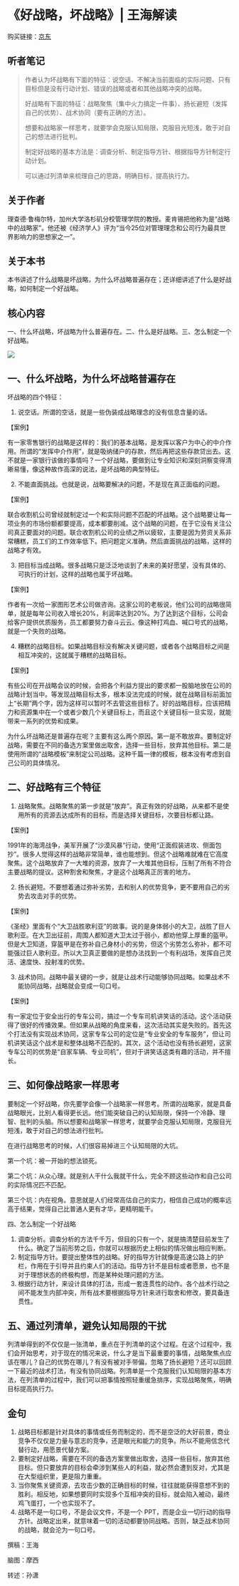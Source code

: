 《好战略，坏战略》| 王海解读
======================================

购买链接：[京东](https://item.jd.com/14869857625.html)

听者笔记
--------------------------------------

> 作者认为坏战略有下面的特征：说空话、不解决当前面临的实际问题、只有目标但是没有行动计划、错误的战略或者和其他战略冲突的战略。
>
> 好战略有下面的特征：战略聚焦（集中火力搞定一件事）、扬长避短（发挥自己的优势）、战术协同（要有正确的方法）。
>
> 想要和战略家一样思考，就要学会克服认知局限，克服目光短浅，敢于对自己的想法进行批判。
>
> 制定好战略的基本方法是：调查分析、制定指导方针、根据指导方针制定行动计划。
>
> 可以通过列清单来梳理自己的思路，明确目标，提高执行力。

关于作者
--------------------------------------

理查德·鲁梅尔特，加州大学洛杉矶分校管理学院的教授。麦肯锡把他称为是“战略中的战略家”。他还被《经济学人》评为“当今25位对管理理念和公司行为最具世界影响力的思想家之一”。

关于本书
--------------------------------------

本书讲述了什么战略是坏战略，为什么坏战略普遍存在；还详细讲述了什么是好战略，如何制定一个好战略。     

核心内容
--------------------------------------

一、什么坏战略，坏战略为什么普遍存在。二、什么是好战略。三、怎么制定一个好战略。     
 
![](good-strategy-bad-strategy/001.JPG)

一、什么坏战略，为什么坏战略普遍存在
--------------------------------------
坏战略的四个特征：

1. 说空话。所谓的空话，就是一些伪装成战略理念的没有信息含量的话。

【案例】

有一家零售银行的战略是这样的：我们的基本战略，是发挥以客户为中心的中介作用。所谓的“发挥中介作用”，就是吸纳储户的存款，然后再把这些存款贷出去。这不就是一家银行该做的事情吗？一个好战略，要做到让专业知识和深刻洞察变得清晰易懂，像这种故作高深的说法，是坏战略的典型特征。

2. 不能直面挑战。也就是说，战略要解决的问题，不是现在真正面临的问题。

【案例】

联合收割机公司曾经就制定过一个和实际问题不匹配的坏战略。这个战略要让每一项业务的市场份额都要提高，成本都要削减。这个战略的问题，在于它没有关注公司真正要面对的问题。联合收割机公司的业绩之所以疲软，主要是因为劳资关系非常糟糕，员工们的工作效率低下。把问题定义准确，然后直面挑战的战略，这样的战略才有效。

3. 把目标当成战略。很多战略只是泛泛地谈到了未来的美好愿望，没有具体的、可执行的计划，这样的战略也属于坏战略。

【案例】

作者有一次给一家图形艺术公司做咨询。这家公司的老板说，他们公司的战略很简单，就是每年公司收入增长20%，利润率达到20%。为了达到这个目标，公司会给客户提供优质服务，员工都要努力奋斗云云。像这种打鸡血、喊口号式的战略，就是一个失败的战略。

4. 糟糕的战略目标。如果战略目标没有解决关键问题，或者各个战略目标之间是相互冲突的，这就属于糟糕的战略目标。

【案例】

有些公司在开战略会议的时候，会把各个利益方提出的要求都一股脑地放在公司的战略计划当中。等发现战略目标太多，根本没法完成的时候，就在战略目标前面加上“长期”两个字，因为这样可以暂时不去管这些目标了。好的战略目标，应该把精力和资源集中在一个或者少数几个关键目标上，而且这个关键目标一旦实现，就能带来一系列的优势和成果。

为什么坏战略还是普遍存在呢？主要有这么两个原因。第一是不敢放弃。要制定好战略，需要在不同的备选方案里做出取舍，选择一些目标，放弃其他目标。第二是使用所谓的“战略模板”来制定公司战略。这种千篇一律的模板，根本没有考虑到自己公司的具体情况。

二、好战略有三个特征
--------------------------------------

1. 战略聚焦。战略聚焦的第一步就是“放弃”。真正有效的好战略，从来都不是使用所有的资源去达成所有的目标，而是选择关键目标，次要目标都让路。

【案例】

1991年的海湾战争，美军开展了“沙漠风暴”行动，使用“正面假装进攻、侧面包抄”。很多人觉得这样的战略非常简单，谁也能想到。但这个战略难就难在它高度聚焦。这个战略放弃了一大堆的资源，放弃了一大堆其他目标，压制了所有不符合主要战略的提议。这种割舍和聚焦，才是这个战略真正厉害的地方。

2. 扬长避短。不要想着通过弥补劣势，去和别人的优势竞争，更不要用自己的劣势去攻击对手的优势。

【案例】

《圣经》里面有个“大卫战胜歌利亚”的故事。说的是身体弱小的大卫，战胜了巨人歌利亚。在大卫出征前，周围人都知道大卫太过于弱小，都劝他穿上厚重的盔甲。但是大卫知道，穿盔甲是在弥补自己身材小的劣势，但这个劣势怎么弥补，都不可能强过巨人歌利亚。所以大卫真正要做的是想办法找到一个有利战场，发挥自己灵活、速度快、投射准的优势。

3. 战术协同。战略中最关键的一步，就是让战术行动能够协同战略。如果战术不能协同战略，战略就会变成一句口号。

【案例】

有一家定位于安全出行的专车公司，搞过一个专车司机讲笑话的活动。这个活动获得了很好的传播效果。但如果从战略的角度来看，这次活动其实是失败的。首先这个打法没有实现战术协同，这家专车公司的定位是“专业安全的专车服务”，但让司机讲笑话这个战术是和整体战略不匹配的。其次，这个活动也没有扬长避短，这家专车公司的优势是“自家车辆、专业司机”，但对于讲笑话这类有趣的活动，并不擅长。

三、如何像战略家一样思考
--------------------------------------

要制定一个好战略，你先要学会像一个战略家一样思考。所谓的战略家，就是具备战略眼光，比别人看得更长远。他们能突破自己的认知局限，保持一个冷静、理智、批判的头脑。所以想要和战略家一样思考，就要学会克服认知局限，克服目光短浅，敢于对自己的想法进行批判。

在进行战略思考的时候，人们很容易掉进三个认知局限的大坑。

第一个坑：被一开始的想法锁死。

第二个坑：从众心理。就是别人干什么我就干什么，完全不顾这些动作和自己公司的实际情况匹不匹配。

第三个坑：内在视角。意思就是人们经常高估自己的实力，相信自己成功的概率远高于结果，觉得自己比普通人更有才华，更精明能干。

四、怎么制定一个好战略

1. 调查分析。调查分析的方法千千万，但目的只有一个，就是搞清楚目前发生了什么。确定了当前形势之后，你就可以根据历史上相似的情况做出相应判断。
2. 制定指导方针。要提出整体性的战略。好的指导方针就像是高速公路上的护栏，作用在于引导并且约束人们的活动。指导方针不是目标或者愿景，也不是对于理想状态的终极构想，而是某种处理问题的方法。
3. 根据行动方针，来设计具体的打法，形成一套连贯性的动作。各个战术行动之间不能发生内部冲突，所有战术要根据指导方针来进行取舍和修改，要具备连贯性。

五、通过列清单，避免认知局限的干扰
--------------------------------------

列清单得到的不仅仅是一张清单，重点在于列清单的这个过程。在这个过程中，我们会开始思考，对于现在的情况来说，什么才是当下最重要的事情，战略聚焦点应该在哪儿？自己的优势在哪儿？有没有被对手带偏，忽略了扬长避短？还可以回顾一下最近的战术打法，有没有协同战略。列清单是一个克服我们认知局限的基本方法，在列清单的过程中，我们可以把事情按照轻重缓急排序，实现战略聚焦，明确目标提高执行力。     

金句
--------------------------------------

1. 战略目标都是针对具体的事情或任务而制定的，而不是空泛的大好前景，商业竞争不仅仅是力量与意志的竞争，还是眼光和能力的竞争。所以不能用信念代替行动，用愿景代替方案。
2. 要制定好战略，需要在不同的备选方案里做出取舍，选择一些目标，放弃其他目标。但只要放弃的目标会牵涉到某些人的利益，就必然会遭到反对，尤其是在大型组织里，更是阻力重重。
3. 当你聚焦关键资源，去攻击少数的正确目标的时候，往往就能获得意想不到的胜利。相反地，如果想要同时实现多个互相冲突的目标，就会陷入被动，最终鸡飞蛋打，一个也实现不了。
4. 战略不是一句口号，不是会议文件，不是一个 PPT，而是企业一切行动的指导方针。战略定出来，就意味着一切的活动都要协同战略。否则，缺乏战术协同的战略，就会沦为一句口号。

撰稿：王海

脑图：摩西

转述：孙潇 